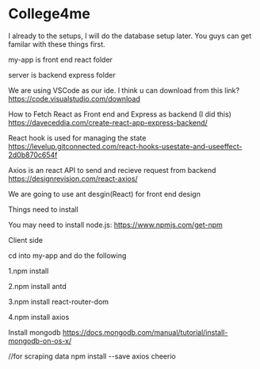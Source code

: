 # College4me
I already to the setups, I will do the database setup later. You guys can get familar with these things first.

my-app is front end react folder

server is backend express folder

We are using VSCode as our ide.
I think u can download from this link?
https://code.visualstudio.com/download

How to Fetch React as Front end and Express as backend (I did this)
https://daveceddia.com/create-react-app-express-backend/

React hook is used for managing the state
https://levelup.gitconnected.com/react-hooks-usestate-and-useeffect-2d0b870c654f

Axios is an react API to send and recieve request from backend
https://designrevision.com/react-axios/

We are going to use ant desgin(React) for front end design


Things need to install

You may need to install node.js:
https://www.npmjs.com/get-npm

Client side

cd into my-app and do the following

1.npm install

2.npm install antd

3.npm install react-router-dom

4.npm install axios

Install mongodb
https://docs.mongodb.com/manual/tutorial/install-mongodb-on-os-x/


//for scraping data
npm install --save axios cheerio